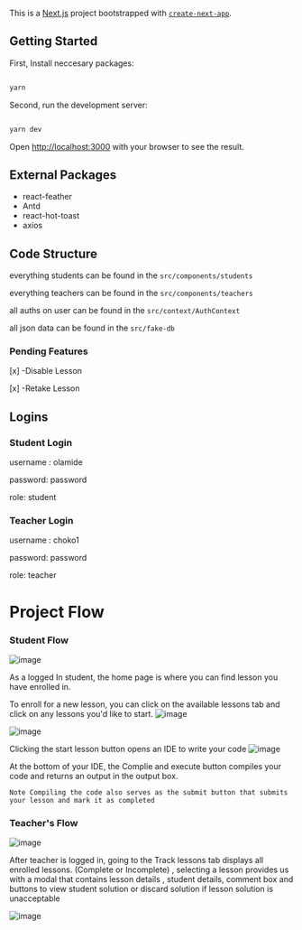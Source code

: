 This is a [Next.js](https://nextjs.org/) project bootstrapped with [`create-next-app`](https://github.com/vercel/next.js/tree/canary/packages/create-next-app).

## Getting Started

First, Install neccesary packages:

```bash

yarn

```

Second, run the development server:

```bash

yarn dev

```

Open [http://localhost:3000](http://localhost:3000) with your browser to see the result.

## External Packages

- react-feather
- Antd
- react-hot-toast
- axios

## Code Structure

everything students can be found in the `src/components/students`

everything teachers can be found in the `src/components/teachers`

all auths on user can be found in the `src/context/AuthContext`

all json data can be found in the `src/fake-db`

### Pending Features

[x] -Disable Lesson

[x] -Retake Lesson


## Logins

### Student Login
username : olamide

password: password

role: student

### Teacher Login

username : choko1

password: password

role: teacher

# Project Flow

### Student Flow

![image](https://github.com/tylerjusfly/CHF_TASKS/assets/53145644/1a09d9ba-56f8-4adc-b0ad-5edee7b09233)

As a logged In student, the home page is where you can find lesson you have enrolled in.

To enroll for a new lesson, you can click on the available lessons tab and click on any lessons you'd like to start.
![image](https://github.com/tylerjusfly/CHF_TASKS/assets/53145644/d0b81734-f8e8-4d34-b914-9c782c343404)

![image](https://github.com/tylerjusfly/CHF_TASKS/assets/53145644/52d961ea-8cb8-4af9-abe5-1999edbc9968)

Clicking the start lesson button opens an IDE to write your code
![image](https://github.com/tylerjusfly/CHF_TASKS/assets/53145644/1b433b58-80ca-4337-8734-8c4e13e0be0b)

At the bottom of your IDE, the Complie and execute button compiles your code and returns an output in the output box.

`Note Compiling the code also serves as the submit button that submits your lesson and mark it as completed`

### Teacher's Flow

![image](https://github.com/tylerjusfly/CHF_TASKS/assets/53145644/c0312b73-8641-4443-b4a5-24e26fe9e272)

After teacher is logged in, going to the Track lessons tab displays all enrolled lessons. (Complete or Incomplete) , selecting a lesson provides us with a modal that contains lesson details , student details, comment box and buttons to view student solution or discard solution if lesson solution is unacceptable

![image](https://github.com/tylerjusfly/CHF_TASKS/assets/53145644/950fe614-68eb-4514-9b8e-a896b08cc1e6)

